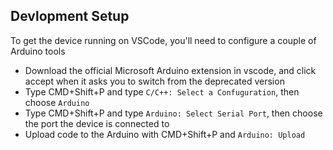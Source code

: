 


## Devlopment Setup

To get the device running on VSCode, you'll need to configure a couple of Arduino tools
- Download the official Microsoft Arduino extension in vscode, and click accept when it asks you to switch from the deprecated version
- Type CMD+Shift+P and type `C/C++: Select a Confuguration`, then choose `Arduino`
- Type CMD+Shift+P and type `Arduino: Select Serial Port`, then choose the port the device is connected to
- Upload code to the Arduino with CMD+Shift+P and `Arduino: Upload`